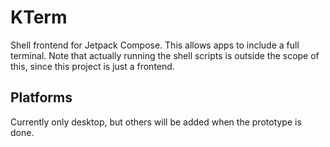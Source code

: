 KTerm
============

Shell frontend for Jetpack Compose. This
allows apps to include a full terminal. Note
that actually running the shell scripts is
outside the scope of this, since this project 
is just a frontend.

Platforms
---------

Currently only desktop, but others will be 
added when the prototype is done.
